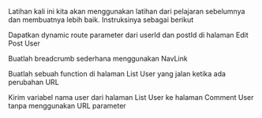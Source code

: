 Latihan kali ini kita akan menggunakan latihan dari pelajaran sebelumnya dan membuatnya lebih baik. Instruksinya sebagai berikut


Dapatkan dynamic route parameter dari userId dan postId di halaman Edit Post User


Buatlah breadcrumb sederhana menggunakan NavLink


Buatlah sebuah function di halaman List User yang jalan ketika ada perubahan URL


Kirim variabel nama user dari halaman List User ke halaman Comment User tanpa menggunakan URL parameter


